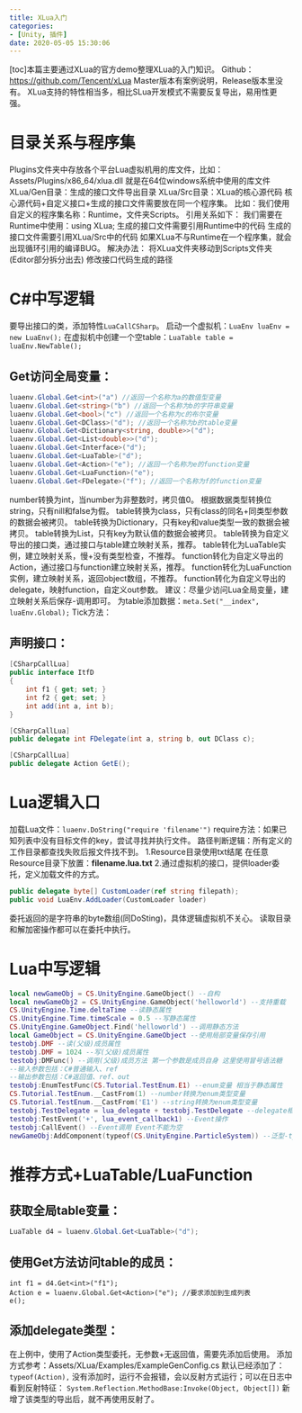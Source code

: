 ```yaml
---
title: XLua入门
categories:
- [Unity, 插件]
date: 2020-05-05 15:30:06
---
```


\[toc\]本篇主要通过XLua的官方demo整理XLua的入门知识。 Github：https://github.com/Tencent/xLua Master版本有案例说明，Release版本里没有。 XLua支持的特性相当多，相比SLua开发模式不需要反复导出，易用性更强。

# 目录关系与程序集

Plugins文件夹中存放各个平台Lua虚拟机用的库文件，比如： Assets/Plugins/x86\_64/xlua.dll 就是在64位windows系统中使用的库文件 XLua/Gen目录：生成的接口文件导出目录 XLua/Src目录：XLua的核心源代码 核心源代码+自定义接口+生成的接口文件需要放在同一个程序集。 比如：我们使用自定义的程序集名称：Runtime，文件夹Scripts。 引用关系如下： 我们需要在Runtime中使用：using XLua; 生成的接口文件需要引用Runtime中的代码 生成的接口文件需要引用XLua/Src中的代码 如果XLua不与Runtime在一个程序集，就会出现循环引用的编译BUG。 解决办法： 将XLua文件夹移动到Scripts文件夹(Editor部分拆分出去) 修改接口代码生成的路径

# C#中写逻辑

要导出接口的类，添加特性`LuaCallCSharp`。 启动一个虚拟机：`LuaEnv luaEnv = new LuaEnv();` 在虚拟机中创建一个空table：`LuaTable table = luaEnv.NewTable();`

## Get访问全局变量：

```csharp
luaenv.Global.Get<int>("a") //返回一个名称为a的数值型变量
luaenv.Global.Get<string>("b") //返回一个名称为b的字符串变量
luaenv.Global.Get<bool>("c") //返回一个名称为c的布尔变量
luaenv.Global.Get<DClass>("d"); //返回一个名称为b的table变量
luaenv.Global.Get<Dictionary<string, double>>("d");
luaenv.Global.Get<List<double>>("d");
luaenv.Global.Get<Interface>("d");
luaenv.Global.Get<LuaTable>("d");
luaenv.Global.Get<Action>("e"); //返回一个名称为e的function变量
luaenv.Global.Get<LuaFunction>("e");
luaenv.Global.Get<FDelegate>("f"); //返回一个名称为f的function变量
```

number转换为int，当number为非整数时，拷贝值0。 根据数据类型转换位string，只有nill和false为假。 table转换为class，只有class的同名+同类型参数的数据会被拷贝。 table转换为Dictionary，只有key和value类型一致的数据会被拷贝。 table转换为List，只有key为默认值的数据会被拷贝。 table转换为自定义导出的接口类，通过接口与table建立映射关系，推荐。 table转化为LuaTable实例，建立映射关系，慢+没有类型检查，不推荐。 function转化为自定义导出的Action，通过接口与function建立映射关系，推荐。 function转化为LuaFunction实例，建立映射关系，返回object数组，不推荐。 function转化为自定义导出的delegate，映射function，自定义out参数。 建议：尽量少访问Lua全局变量，建立映射关系后保存-调用即可。 为table添加数据：`meta.Set("__index", luaEnv.Global);` Tick方法：

## 声明接口：

```csharp
[CSharpCallLua]
public interface ItfD
{
    int f1 { get; set; }
    int f2 { get; set; }
    int add(int a, int b);
}

[CSharpCallLua]
public delegate int FDelegate(int a, string b, out DClass c);

[CSharpCallLua]
public delegate Action GetE();
```

# Lua逻辑入口

加载Lua文件：`luaenv.DoString("require 'filename'")` require方法：如果已知列表中没有目标文件的key，尝试寻找并执行文件。 路径判断逻辑：所有定义的工作目录都查找失败后报文件找不到。 1.Resource目录使用txt结尾 在任意Resource目录下放置：**filename.lua.txt** 2.通过虚拟机的接口，提供loader委托，定义加载文件的方式。

```csharp
public delegate byte[] CustomLoader(ref string filepath);
public void LuaEnv.AddLoader(CustomLoader loader)
```

委托返回的是字符串的byte数组(同DoSting)，具体逻辑虚拟机不关心。 读取目录和解加密操作都可以在委托中执行。

# Lua中写逻辑

```lua
local newGameObj = CS.UnityEngine.GameObject() --自构
local newGameObj2 = CS.UnityEngine.GameObject('helloworld') --支持重载
CS.UnityEngine.Time.deltaTime --读静态属性
CS.UnityEngine.Time.timeScale = 0.5 --写静态属性
CS.UnityEngine.GameObject.Find('helloworld') --调用静态方法
local GameObject = CS.UnityEngine.GameObject --使用局部变量保存引用
testobj.DMF --读(父级)成员属性
testobj.DMF = 1024 --写(父级)成员属性
testobj:DMFunc() --调用(父级)成员方法 第一个参数是成员自身 这里使用冒号语法糖
--输入参数包括：C#普通输入、ref
--输出参数包括：C#返回值、ref、out
testobj:EnumTestFunc(CS.Tutorial.TestEnum.E1) --enum变量 相当于静态属性
CS.Tutorial.TestEnum.__CastFrom(1) --number转换为enum类型变量
CS.Tutorial.TestEnum.__CastFrom('E1') --string转换为enum类型变量
testobj.TestDelegate = lua_delegate + testobj.TestDelegate --delegate相加
testobj:TestEvent('+', lua_event_callback1) --Event操作
testobj:CallEvent() --Event调用 Event不能为空
newGameObj:AddComponent(typeof(CS.UnityEngine.ParticleSystem)) --泛型-typeof
```

# 推荐方式+LuaTable/LuaFunction

## 获取全局table变量：

```csharp
LuaTable d4 = luaenv.Global.Get<LuaTable>("d");
```

## 使用Get方法访问table的成员：

```charp
int f1 = d4.Get<int>("f1");
Action e = luaenv.Global.Get<Action>("e"); //要求添加到生成列表
e();
```

## 添加delegate类型：

在上例中，使用了Action类型委托，无参数+无返回值，需要先添加后使用。 添加方式参考：Assets/XLua/Examples/ExampleGenConfig.cs 默认已经添加了：`typeof(Action),` 没有添加时，运行不会报错，会以反射方式运行；可以在日志中看到反射特征： `System.Reflection.MethodBase:Invoke(Object, Object[])` 新增了该类型的导出后，就不再使用反射了。